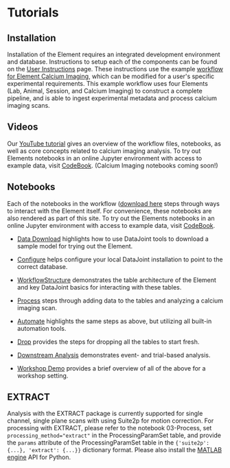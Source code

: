 # Tutorials

## Installation

Installation of the Element requires an integrated development environment and database.
Instructions to setup each of the components can be found on the
[User Instructions](https://datajoint.com/docs/elements/user-guide/) page. These
instructions use the example
[workflow for Element Calcium Imaging](https://github.com/datajoint/workflow-calcium-imaging),
which can be modified for a user's specific experimental requirements. This example
workflow uses four Elements (Lab, Animal, Session, and Calcium Imaging) to construct a
complete pipeline, and is able to ingest experimental metadata and process calcium
imaging scans.

## Videos

Our [YouTube tutorial](https://www.youtube.com/watch?v=gFLn0GB1L30) gives an overview of
the workflow files, notebooks, as well as core concepts related to calcium imaging
analysis. To try out Elements notebooks in an online Jupyter environment with access to
example data, visit
[CodeBook](https://codebook.datajoint.io/). (Calcium Imaging notebooks coming soon!)

## Notebooks

Each of the notebooks in the workflow
([download here](https://github.com/datajoint/workflow-calcium-imaging/tree/main/notebooks)
steps through ways to interact with the Element itself. For convenience, these notebooks
are also rendered as part of this site. To try out the Elements notebooks in an online
Jupyter environment with access to example data, visit
[CodeBook](https://codebook.datajoint.io/).

- [Data Download](./00-data-download-optional.ipynb) highlights how to use DataJoint
  tools to download a sample model for trying out the Element.

- [Configure](./01-configure.ipynb) helps configure your local DataJoint installation to
  point to the correct database.

- [WorkflowStructure](./02-workflow-structure-optional.ipynb) demonstrates the table
  architecture of the Element and key DataJoint basics for interacting with these
  tables.

- [Process](./03-process.ipynb) steps through adding data to the tables and analyzing a
  calcium imaging scan.

- [Automate](./04-automate-optional.ipynb) highlights the same steps as above, but
  utilizing all built-in automation tools.

<!-- TODO: FIX UNICODE STRING ON ORIGINAL NOTEBOOK CAUSING CONVERSION ERROR
- [Explore](./05-explore.ipynb) demonstrates the steps to fetch the results stored in
  the tables and plot them. -->

- [Drop](./06-drop-optional.ipynb) provides the steps for dropping all the tables to
  start fresh.

- [Downstream Analysis](./07-downstream-analysis-optional.ipynb) demonstrates event- and
  trial-based analysis.

- [Workshop Demo](./2022-allen-institute-workshop.ipynb) provides a brief overview of
  all of the above for a workshop setting.

## EXTRACT

Analysis with the EXTRACT package is currently supported for single channel, single
plane scans with using Suite2p for motion correction. For processing with EXTRACT,
please refer to the notebook 03-Process, set `processing_method="extract"` in the
ProcessingParamSet table, and provide the `params` attribute of the ProcessingParamSet
table in the `{'suite2p': {...}, 'extract': {...}}` dictionary format. Please also
install the [MATLAB engine](https://pypi.org/project/matlabengine/) API for Python.
